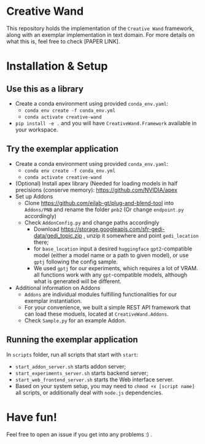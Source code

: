 # Creative Wand

This repository holds the implementation of the `Creative Wand` framework, along with an exemplar implementation in text
domain.
For more details on what this is, feel free to check [PAPER LINK].

# Installation & Setup

## Use this as a library

- Create a conda environment using provided `conda_env.yaml`:
    - `conda env create -f conda_env.yml`
    - `conda activate creative-wand`
- `pip install -e .` and you will have `CreativeWand.Framework` available in your workspace.

## Try the exemplar application

- Create a conda environment using provided `conda_env.yaml`:
    - `conda env create -f conda_env.yml`
    - `conda activate creative-wand`
- (Optional) Install apex library (Needed for loading models in half precisions (conserve memory):
  https://github.com/NVIDIA/apex
- Set up Addons
    - Clone https://github.com/eilab-gt/plug-and-blend-tool into `Addons/PNB` and rename the folder `pnb2` (Or
      change `endpoint.py` accordingly)
    - Check `AddonConfig.py` and change paths accordingly
        - Download https://storage.googleapis.com/sfr-gedi-data/gedi_topic.zip , unzip it somewhere and
          point `gedi_location` there;
        - for `base_location` input a desired `huggingface` `gpt2`-compatible model (either a model name or a path to
          given model), or use `gptj` following the config sample.
        - We used `gptj` for our experiments, which requires a lot of VRAM. all functions work with any `gpt`-compatible
          models, although what is generated will be different.
- Additional information on Addons
    - `Addons` are individual modules fulfilling functionalities for our exemplar instantiation.
    - For your convenience, we built a simple REST API framework that can load these moduels, located
      at `CreativeWand.Addons`.
    - Check `Sample.py` for an example Addon.

## Running the exemplar application

In `scripts` folder, run all scripts that start with `start`:

- `start_addon_server.sh` starts addon server;
- `start_experiments_server.sh` starts backend server;
- `start_web_frontend_server.sh` starts the Web interface server.
- Based on your system setup, you may need to `chmod +x [script name]` all scripts, or additionally deal with `node.js`
  dependencies.

# Have fun!
Feel free to open an issue if you get into any problems :) .